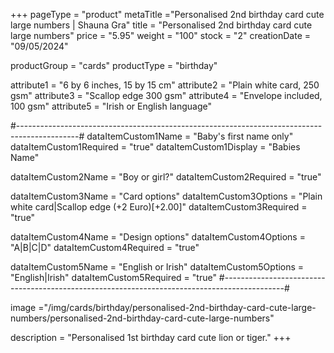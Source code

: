 +++
pageType = "product"
metaTitle ="Personalised 2nd birthday card cute large numbers | Shauna Gra"
title = "Personalised 2nd birthday card cute large numbers"
price = "5.95"
weight = "100"
stock = "2"
creationDate = "09/05/2024"

productGroup = "cards"
productType = "birthday"

attribute1 = "6 by 6 inches, 15 by 15 cm" 
attribute2 = "Plain white card, 250 gsm"
attribute3 = "Scallop edge 300 gsm"
attribute4 = "Envelope included, 100 gsm"
attribute5 = "Irish or English language"

#---------------------------------------------------------------------------------------------#
dataItemCustom1Name = "Baby's first name only"
dataItemCustom1Required = "true"
dataItemCustom1Display = "Babies Name"

dataItemCustom2Name = "Boy or girl?"
dataItemCustom2Required = "true"

dataItemCustom3Name = "Card options"
dataItemCustom3Options = "Plain white card|Scallop edge (+2 Euro)[+2.00]"
dataItemCustom3Required = "true"

dataItemCustom4Name = "Design options"
dataItemCustom4Options = "A|B|C|D"
dataItemCustom4Required = "true"

dataItemCustom5Name = "English or Irish"
dataItemCustom5Options = "English|Irish"
dataItemCustom5Required = "true"
#---------------------------------------------------------------------------------------------#

image ="/img/cards/birthday/personalised-2nd-birthday-card-cute-large-numbers/personalised-2nd-birthday-card-cute-large-numbers"

description = "Personalised 1st birthday card cute lion or tiger."
+++
